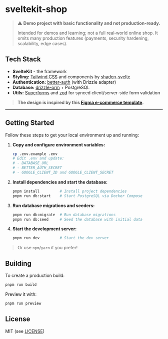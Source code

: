 # sveltekit-shop

> ⚠️ **Demo project with basic functionality and not production‑ready.**
>
> Intended for demos and learning; not a full real‑world online shop. It omits many production features (payments, security hardening, scalability, edge cases).

## Tech Stack

- **SvelteKit** - the framework
- **Styling:** [Tailwind CSS](https://tailwindcss.com/) and components by [shadcn-svelte](https://ui.shadcn.com/)
- **Authentication:** [better-auth](https://github.com/ianram0s/better-auth) (with Drizzle adapter)
- **Database:** [drizzle-orm](https://orm.drizzle.team/) + PostgreSQL
- **Utils:** [Superforms](https://superforms.rocks/) and [zod](https://zod.dev/) for synced client/server-side form validation

> **The design is inspired by this [Figma e-commerce template](https://www.figma.com/community/file/1273571982885059508/e-commerce-website-template-freebie).**

---

## Getting Started

Follow these steps to get your local environment up and running:

1. **Copy and configure environment variables:**

    ```bash
    cp .env.example .env
    # Edit .env and update:
    # - DATABASE_URL
    # - BETTER_AUTH_SECRET
    # - GOOGLE_CLIENT_ID and GOOGLE_CLIENT_SECRET
    ```

2. **Install dependencies and start the database:**

    ```bash
    pnpm install         # Install project dependencies
    pnpm run db:start    # Start PostgreSQL via Docker Compose
    ```

3. **Run database migrations and seeders:**

    ```bash
    pnpm run db:migrate  # Run database migrations
    pnpm run db:seed     # Seed the database with initial data
    ```

4. **Start the development server:**

    ```bash
    pnpm run dev         # Start the dev server
    ```

> Or use `npm`/`yarn` if you prefer!

## Building

To create a production build:

```bash
pnpm run build
```

Preview it with:

```bash
pnpm run preview
```

## License

MIT (see [LICENSE](./LICENSE))
